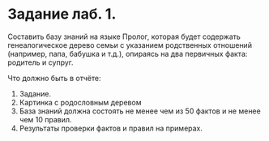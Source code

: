 # Задание лаб. 1.

Составить базу знаний на языке Пролог, которая будет содержать генеалогическое дерево семьи с указанием родственных отношений (например, папа, бабушка и т.д.), опираясь на два первичных факта: родитель и супруг.   

Что должно быть в отчёте:  
1. Задание.    
2. Картинка с родословным деревом  
3. База знаний должна состоять не менее чем из 50 фактов и не менее чем 10 правил.  
4.  Результаты проверки фактов и правил на примерах.   